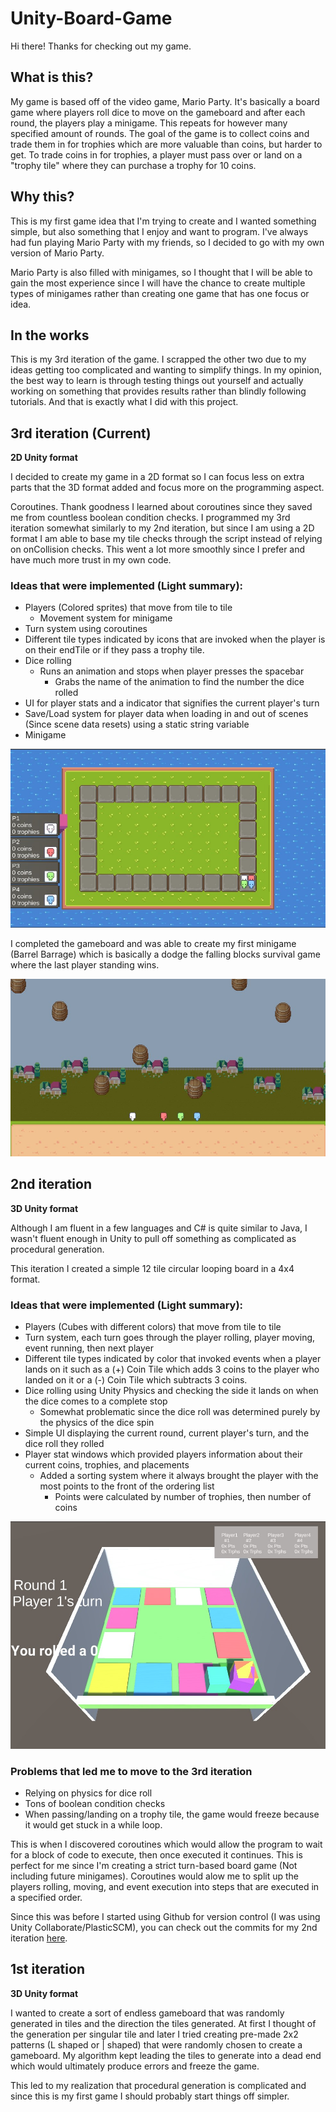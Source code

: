 # Unity-Board-Game

Hi there! Thanks for checking out my game. 

## What is this?

My game is based off of the video game, Mario Party. It's basically a board game where players roll dice to move on the gameboard and after each round, the players play a minigame. This repeats for however many specified amount of rounds. The goal of the game is to collect coins and trade them in for trophies which are more valuable than coins, but harder to get. To trade coins in for trophies, a player must pass over or land on a "trophy tile" where they can purchase a trophy for 10 coins.

## Why this?

This is my first game idea that I'm trying to create and I wanted something simple, but also something that I enjoy and want to program. I've always had fun playing Mario Party with my friends, so I decided to go with my own version of Mario Party. 

Mario Party is also filled with minigames, so I thought that I will be able to gain the most experience since I will have the chance to create multiple types of minigames rather than creating one game that has one focus or idea. 

## In the works

This is my 3rd iteration of the game. I scrapped the other two due to my ideas getting too complicated and wanting to simplify things. In my opinion, the best way to learn is through testing things out yourself and actually working on something that provides results rather than blindly following tutorials. And that is exactly what I did with this project.

## 3rd iteration (Current)

**2D Unity format**

I decided to create my game in a 2D format so I can focus less on extra parts that the 3D format added and focus more on the programming aspect.

Coroutines. Thank goodness I learned about coroutines since they saved me from countless boolean condition checks. I programmed my 3rd iteration somewhat similarly to my 2nd iteration, but since I am using a 2D format I am able to base my tile checks through the script instead of relying on onCollision checks. This went a lot more smoothly since I prefer and have much more trust in my own code. 

### Ideas that were implemented (Light summary):

- Players (Colored sprites) that move from tile to tile
  - Movement system for minigame
- Turn system using coroutines
- Different tile types indicated by icons that are invoked when the player is on their endTile or if they pass a trophy tile. 
- Dice rolling 
  - Runs an animation and stops when player presses the spacebar
    - Grabs the name of the animation to find the number the dice rolled
- UI for player stats and a indicator that signifies the current player's turn
- Save/Load system for player data when loading in and out of scenes (Since scene data resets) using a static string variable
- Minigame

![3rd Iteration Gameboard](doc/3Iter_Gameboard.jpg)

I completed the gameboard and was able to create my first minigame (Barrel Barrage) which is basically a dodge the falling blocks survival game where the last player standing wins. 

![Barrel Barrage Minigame](doc/Minigame_BarrelBarrage.jpg)

## 2nd iteration

**3D Unity format**

Although I am fluent in a few languages and C# is quite similar to Java, I wasn't fluent enough in Unity to pull off something as complicated as procedural generation.

This iteration I created a simple 12 tile circular looping board in a 4x4 format. 

### Ideas that were implemented (Light summary):
- Players (Cubes with different colors) that move from tile to tile
- Turn system, each turn goes through the player rolling, player moving, event running, then next player
- Different tile types indicated by color that invoked events when a player lands on it such as a (+) Coin Tile which adds 3 coins to the player who landed on it or a (-) Coin Tile which subtracts 3 coins.
- Dice rolling using Unity Physics and checking the side it lands on when the dice comes to a complete stop
  - Somewhat problematic since the dice roll was determined purely by the physics of the dice spin
- Simple UI displaying the current round, current player's turn, and the dice roll they rolled
- Player stat windows which provided players information about their current coins, trophies, and placements
  - Added a sorting system where it always brought the player with the most points to the front of the ordering list
    - Points were calculated by number of trophies, then number of coins

![2nd Iteration Gameboard](doc/2Iter_Gameboard.jpg)

### Problems that led me to move to the 3rd iteration
- Relying on physics for dice roll
- Tons of boolean condition checks 
- When passing/landing on a trophy tile, the game would freeze because it would get stuck in a while loop. 

This is when I discovered coroutines which would allow the program to wait for a block of code to execute, then once executed it continues. This is perfect for me since I'm creating a strict turn-based board game (Not including future minigames). Coroutines would alow me to split up the players rolling, moving, and event execution into steps that are executed in a specified order. 

Since this was before I started using Github for version control (I was using Unity Collaborate/PlasticSCM), you can check out the commits for my 2nd iteration [here](https://docs.google.com/spreadsheets/d/1cn0DWHTvo3dd97a4EJ4dYoG9YeD8FlaakJX0QdDfZH0/edit?usp=sharing).

## 1st iteration

**3D Unity format**

I wanted to create a sort of endless gameboard that was randomly generated in tiles and the direction the tiles generated. At first I thought of the generation per singular tile and later I tried creating pre-made 2x2 patterns (L shaped or | shaped) that were randomly chosen to create a gameboard. My algorithm kept leading the tiles to generate into a dead end which would ultimately produce errors and freeze the game.

This led to my realization that procedural generation is complicated and since this is my first game I should probably start things off simpler. 
